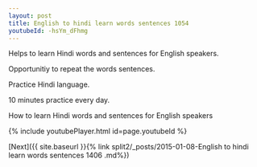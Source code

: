 ```yaml
---
layout: post
title: English to hindi learn words sentences 1054 
youtubeId: -hsYm_dFhmg
---
```

 
 
Helps to learn Hindi words and sentences for English speakers.

Opportunitiy to repeat the words sentences. 

Practice Hindi language. 
 
10 minutes practice every day. 
 
How to learn Hindi words and sentences for English speakers 
 
{% include youtubePlayer.html id=page.youtubeId %}
 
 
[Next]({{ site.baseurl }}{% link  split2/_posts/2015-01-08-English to hindi learn words sentences 1406 .md%})
 
